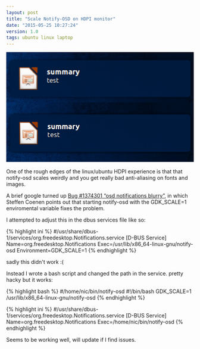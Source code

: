 ```yaml
---
layout: post
title: "Scale Notify-OSD on HDPI monitor"
date: "2015-05-25 10:27:24"
version: 1.0
tags: ubuntu linux laptop
---
```


![blurry notifications](/imgs/notify.png)

One of the rough edges of the linux/ubuntu HDPI experience is that that
notify-osd scales weirdly and you get really bad anti-aliasing on fonts and
images.

A brief google turned up [Bug #1374301 “osd notifications blurry”][bug], in
which Steffen Coenen points out that starting notify-osd with the GDK_SCALE=1
enviromental variable fixes the problem.

I attempted to adjust this in the dbus services file like so:

{% highlight ini %}
#/usr/share/dbus-1/services/org.freedesktop.Notifications.service
[D-BUS Service]
Name=org.freedesktop.Notifications
Exec=/usr/lib/x86_64-linux-gnu/notify-osd
Environment=GDK_SCALE=1
{% endhighlight %}

sadly this didn't work :(

Instead I wrote a bash script and changed the path in the service. pretty hacky
but it works:

{% highlight bash %}
#/home/nic/bin/notify-osd
#!/bin/bash
GDK_SCALE=1 /usr/lib/x86_64-linux-gnu/notify-osd
{% endhighlight %}

{% highlight ini %}
#/usr/share/dbus-1/services/org.freedesktop.Notifications.service
[D-BUS Service]
Name=org.freedesktop.Notifications
Exec=/home/nic/bin/notify-osd
{% endhighlight %}

Seems to be working well, will update if I find issues.


[bug]: https://bugs.launchpad.net/ubuntu/+source/notify-osd/+bug/1374301
